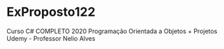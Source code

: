 # ExProposto122
Curso C# COMPLETO 2020 Programação Orientada a Objetos + Projetos
Udemy - Professor Nelio Alves
